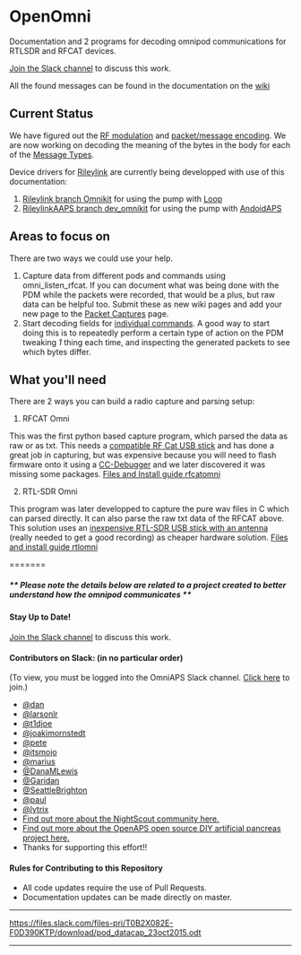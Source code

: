 # OpenOmni

Documentation and 2 programs for decoding omnipod communications for RTLSDR and RFCAT devices. 

[Join the Slack channel](https://omniaps.slack.com/) to discuss this work.

All the found messages can be found in the documentation on the [wiki](https://github.com/openaps/openomni/wiki)  

## Current Status

We have figured out the [RF modulation](https://github.com/openaps/openomni/wiki/RF-Modulation) and [packet/message encoding](https://github.com/openaps/openomni/wiki). We are now working on decoding the meaning of the bytes in the body for each of the [Message Types](https://github.com/openaps/openomni/wiki/Message-Types).

Device drivers for [Rileylink](https://getrileylink.org/) are currently being developped with use of this documentation:
1. [Rileylink branch Omnikit](https://github.com/ps2/rileylink_ios/tree/omnikit) for using the pump with [Loop](https://github.com/LoopKit/Loop)
2. [RileylinkAAPS branch dev_omnikit](https://github.com/ktomy/RileyLinkAAPS) for using the pump with [AndoidAPS](https://github.com/MilosKozak/AndroidAPS)

## Areas to focus on

There are two ways we could use your help.
  1. Capture data from different pods and commands using omni_listen_rfcat. If you can document what was being done with the PDM while the packets were recorded, that would be a plus, but raw data can be helpful too.  Submit these as new wiki pages and add your new page to the [Packet Captures](https://github.com/openaps/openomni/wiki/Packet-Captures) page.
  2. Start decoding fields for [individual commands](https://github.com/openaps/openomni/wiki/Message-Types). A good way to start doing this is to repeatedly perform a certain type of action on the PDM tweaking *1* thing each time, and inspecting the generated packets to see which bytes differ.

## What you'll need

There  are 2 ways you can build a radio capture and parsing setup:

1. RFCAT Omni

This was the first python based capture program, which parsed the data as raw or as txt.
This needs a [compatible RF Cat USB stick](https://int3.cc/products/rfcat) and has done a great job in capturing, but was expensive because you will need to flash firmware onto it using a [CC-Debugger](https://store.ti.com/CC-DEBUGGER-Debugger-and-Programmer-for-RF-System-on-Chips-P1627.aspx) and we later discovered it was missing some packages.
[Files and Install guide rfcatomni](https://github.com/openaps/openomni/tree/master/rfcatomni)

2. RTL-SDR Omni

This program was later developped to capture the pure wav files in C which can parsed directly. It can also parse the raw txt data of the RFCAT above. This solution uses an [inexpensive RTL-SDR USB stick with an antenna](https://www.rtl-sdr.com/buy-rtl-sdr-dvb-t-dongles) (really needed to get a good recording) as cheaper hardware solution.
[Files and install guide rtlomni](https://github.com/openaps/openomni/tree/master/rtlomni)

=======
##### ** Please note the details below are related to a project created to better understand how the omnipod communicates **


#### Stay Up to Date!
[Join the Slack channel](https://omniapsslack.azurewebsites.net/) to discuss this work.

#### Contributors on Slack: (in no particular order)
(To view, you must be logged into the OmniAPS Slack channel. [Click here](https://omniapsslack.azurewebsites.net/) to join.)
* [@dan](https://omniaps.slack.com/team/dan)
* [@larsonlr](https://omniaps.slack.com/team/larsonlr)
* [@t1djoe](https://omniaps.slack.com/team/t1djoe)
* [@joakimornstedt](https://omniaps.slack.com/team/joakimornstedt)
* [@pete](https://omniaps.slack.com/team/pete)
* [@itsmojo](https://omniaps.slack.com/team/itsmojo)
* [@marius](https://omniaps.slack.com/team/marius) 
* [@DanaMLewis](https://omniaps.slack.com/team/danamlewis)
* [@Garidan](https://omniaps.slack.com/team/garidan)
* [@SeattleBrighton](https://omniaps.slack.com/team/seattlebrighton)
* [@paul](https://omniaps.slack.com/team/paul)
* [@lytrix](https://omniaps.slack.com/team/lytrix)
* [Find out more about the NightScout community here.](https://github.com/nightscout)
* [Find out more about the OpenAPS open source DIY artificial pancreas project here.](https://openaps.org)
* Thanks for supporting this effort!!

#### Rules for Contributing to this Repository

* All code updates require the use of Pull Requests.
* Documentation updates can be made directly on master.

***
https://files.slack.com/files-pri/T0B2X082E-F0D390KTP/download/pod_datacap_23oct2015.odt
***
